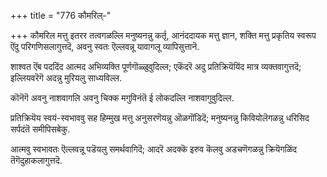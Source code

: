 +++
title = "776 कौमरिल्-"

+++
कौमरिल मत्तु इतरर तत्वगळल्लि मनुष्यनन्नु कर्तृ, आनंददायक मत्तु ज्ञान, शक्ति मत्तु प्रकृतिय स्वरूप ऎंदु परिगणिसलागुत्तदॆ, अवनु स्वतः ऎल्लवन्नू यावागलू व्यापिसुत्तानॆ.

शाश्वत ऎंब पददिंद आत्मद अभिव्यक्ति पूर्णगॊळ्ळुवुदिल्ल; एकॆंदरॆ अदु प्रतिक्रियॆयिंद मात्र व्यक्तवागुत्तदॆ; इल्लियवरॆगॆ अदन्नु मुरियलु साध्यविल्ल.

कॊनॆगॆ अवनु नाशवागलि अवनु चिक्क मगुविनंतॆ ई लोकदल्लि नाशवागुवुदिल्ल.

प्रतिक्रियॆय स्वयं-स्वभाववु सह हिम्मुख मत्तु अनुसरणॆयन्नु ऒळगॊंडिदॆ; मनुष्यनन्नु किवियोलॆगळन्नु धरिसिद सर्पदंतॆ समीपिसबेकु.

आत्मवु स्वभावतः ऎल्लवन्नू पडॆयलु समर्थवागिदॆ; आदरॆ अदक्कॆ इरुव कॆलवु अडचणॆगळन्नु क्रियॆगळिंद तॆगॆदुहाकलागुत्तदॆ.

